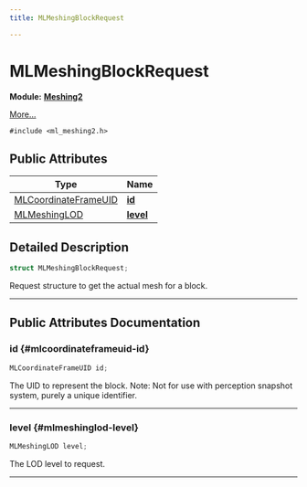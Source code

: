 ```yaml
---
title: MLMeshingBlockRequest

---
```


# MLMeshingBlockRequest

**Module:** **[Meshing2](/api-ref/api/Modules/group___meshing2/group___meshing2.md)**



 [More...](#detailed-description)


`#include <ml_meshing2.h>`

## Public Attributes

| Type           | Name           |
| -------------- | -------------- |
| [MLCoordinateFrameUID](/api-ref/api/Modules/group___perception/struct_m_l_coordinate_frame_u_i_d.md) | **[id](/api-ref/api/Modules/group___meshing2/struct_m_l_meshing_block_request.md#mlcoordinateframeuid-id)**  |
| [MLMeshingLOD](/api-ref/api/Modules/group___meshing2/group___meshing2.md#enums-mlmeshinglod) | **[level](/api-ref/api/Modules/group___meshing2/struct_m_l_meshing_block_request.md#mlmeshinglod-level)**  |

## Detailed Description

```cpp
struct MLMeshingBlockRequest;
```


Request structure to get the actual mesh for a block. 





-----------
## Public Attributes Documentation

### id {#mlcoordinateframeuid-id}

```cpp
MLCoordinateFrameUID id;
```


The UID to represent the block. Note: Not for use with perception snapshot system, purely a unique identifier. 





-----------

### level {#mlmeshinglod-level}

```cpp
MLMeshingLOD level;
```


The LOD level to request. 





-----------

